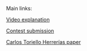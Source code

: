 Main links:

[Video explanation](https://youtu.be/fsu4OhXytbo)

[Contest submission](https://forum.freeton.org/t/contest-implementation-phase-of-decentralized-voting-audit-solution-for-latin-america/9138/9)

[Carlos Toriello Herrerías paper](https://www.gbaglobal.org/fiscal_digital_2020/)

